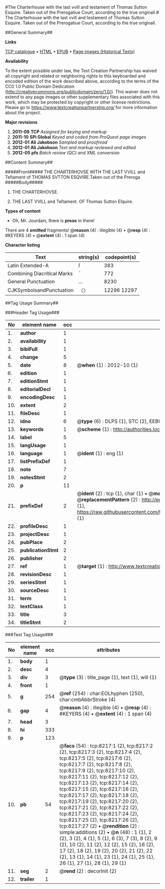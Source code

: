 #The Charterhouse with the last vvill and testament of Thomas Sutton Esquire. Taken out of the Prerogatiue Court, according to the true originall.#
The Charterhouse with the last vvill and testament of Thomas Sutton Esquire. Taken out of the Prerogatiue Court, according to the true originall.

##General Summary##

**Links**

[TCP catalogue](http://www.ota.ox.ac.uk/tcp/)  • 
[HTML](http://tei.it.ox.ac.uk/tcp/Texts-HTML/free/A18/A18506.html)  • 
[EPUB](http://tei.it.ox.ac.uk/tcp/Texts-EPUB/free/A18/A18506.epub) • 
[Page images (Historical Texts)](https://historicaltexts.jisc.ac.uk/eebo-99843478e)

**Availability**

To the extent possible under law, the Text Creation Partnership has waived all copyright and related or neighboring rights to this keyboarded and encoded edition of the work described above, according to the terms of the CC0 1.0 Public Domain Dedication (http://creativecommons.org/publicdomain/zero/1.0/). This waiver does not extend to any page images or other supplementary files associated with this work, which may be protected by copyright or other license restrictions. Please go to https://www.textcreationpartnership.org/ for more information about the project.

**Major revisions**

1. __2011-09__ __TCP__ *Assigned for keying and markup*
1. __2011-10__ __SPi Global__ *Keyed and coded from ProQuest page images*
1. __2012-01__ __Ali Jakobson__ *Sampled and proofread*
1. __2012-01__ __Ali Jakobson__ *Text and markup reviewed and edited*
1. __2012-05__ __pfs__ *Batch review (QC) and XML conversion*

##Content Summary##

#####Front#####
THE CHARTERHOVSE WITH THE LAST VVILL and Teſtament of THOMAS SVTTON ESQVIRE.Taken out of the Preroga
#####Body#####

1. THE CHARTERHOVSE.

1. THE LAST VVILL and Teſtament. OF Thomas Sutton Eſquire.

**Types of content**

  * Oh, Mr. Jourdain, there is **prose** in there!

There are 4 **omitted** fragments! 
 @__reason__ (4) : illegible (4)  •  @__resp__ (4) : #KEYERS (4)  •  @__extent__ (4) : 1 span (4)

**Character listing**


|Text|string(s)|codepoint(s)|
|---|---|---|
|Latin Extended-A|ſ|383|
|Combining             Diacritical Marks|̄|772|
|General Punctuation|…|8230|
|CJKSymbolsandPunctuation|〈〉|12296 12297|

##Tag Usage Summary##

###Header Tag Usage###

|No|element name|occ|attributes|
|---|---|---|---|
|1.|__author__|1||
|2.|__availability__|1||
|3.|__biblFull__|1||
|4.|__change__|5||
|5.|__date__|8| @__when__ (1) : 2012-10 (1)|
|6.|__edition__|1||
|7.|__editionStmt__|1||
|8.|__editorialDecl__|1||
|9.|__encodingDesc__|1||
|10.|__extent__|2||
|11.|__fileDesc__|1||
|12.|__idno__|6| @__type__ (6) : DLPS (1), STC (2), EEBO-CITATION (1), PROQUEST (1), VID (1)|
|13.|__keywords__|1| @__scheme__ (1) : http://authorities.loc.gov/ (1)|
|14.|__label__|5||
|15.|__langUsage__|1||
|16.|__language__|1| @__ident__ (1) : eng (1)|
|17.|__listPrefixDef__|1||
|18.|__note__|7||
|19.|__notesStmt__|2||
|20.|__p__|11||
|21.|__prefixDef__|2| @__ident__ (2) : tcp (1), char (1)  •  @__matchPattern__ (2) : ([0-9\-]+):([0-9IVX]+) (1), (.+) (1)  •  @__replacementPattern__ (2) : http://eebo.chadwyck.com/downloadtiff?vid=$1&page=$2 (1), https://raw.githubusercontent.com/textcreationpartnership/Texts/master/tcpchars.xml#$1 (1)|
|22.|__profileDesc__|1||
|23.|__projectDesc__|1||
|24.|__pubPlace__|2||
|25.|__publicationStmt__|2||
|26.|__publisher__|2||
|27.|__ref__|1| @__target__ (1) : http://www.textcreationpartnership.org/docs/. (1)|
|28.|__revisionDesc__|1||
|29.|__seriesStmt__|1||
|30.|__sourceDesc__|1||
|31.|__term__|1||
|32.|__textClass__|1||
|33.|__title__|3||
|34.|__titleStmt__|2||


###Text Tag Usage###

|No|element name|occ|attributes|
|---|---|---|---|
|1.|__body__|1||
|2.|__desc__|4||
|3.|__div__|3| @__type__ (3) : title_page (1), text (1), will (1)|
|4.|__front__|1||
|5.|__g__|254| @__ref__ (254) : char:EOLhyphen (250), char:cmbAbbrStroke (4)|
|6.|__gap__|4| @__reason__ (4) : illegible (4)  •  @__resp__ (4) : #KEYERS (4)  •  @__extent__ (4) : 1 span (4)|
|7.|__head__|3||
|8.|__hi__|333||
|9.|__p__|123||
|10.|__pb__|54| @__facs__ (54) : tcp:8217:1 (2), tcp:8217:2 (2), tcp:8217:3 (2), tcp:8217:4 (2), tcp:8217:5 (2), tcp:8217:6 (2), tcp:8217:7 (2), tcp:8217:8 (2), tcp:8217:9 (2), tcp:8217:10 (2), tcp:8217:11 (2), tcp:8217:12 (2), tcp:8217:13 (2), tcp:8217:14 (2), tcp:8217:15 (2), tcp:8217:16 (2), tcp:8217:17 (2), tcp:8217:18 (2), tcp:8217:19 (2), tcp:8217:20 (2), tcp:8217:21 (2), tcp:8217:22 (2), tcp:8217:23 (2), tcp:8217:24 (2), tcp:8217:25 (2), tcp:8217:26 (2), tcp:8217:27 (2)  •  @__rendition__ (2) : simple:additions (2)  •  @__n__ (48) : 1 (1), 2 (2), 3 (2), 4 (1), 5 (1), 6 (3), 7 (3), 8 (2), 9 (2), 10 (2), 11 (2), 12 (2), 15 (2), 16 (2), 17 (2), 18 (2), 19 (2), 20 (2), 21 (2), 22 (2), 13 (1), 14 (1), 23 (1), 24 (1), 25 (1), 26 (1), 27 (1), 28 (1), 29 (1)|
|11.|__seg__|2| @__rend__ (2) : decorInit (2)|
|12.|__trailer__|1||
